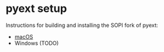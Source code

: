 # pyext setup

Instructions for building and installing the SOPI fork of pyext:

- [macOS](setup-macos.md)
- Windows (TODO)